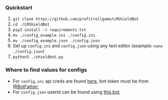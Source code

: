### Quickstart
1. `git clone https://github.com/profitrollgame/LMShieldBot`
2. `cd ./LMShieldBot`
3. `pip3 install -r requirements.txt`
4. `mv ./config_example.ini ./config.ini`
5. `mv ./config_example.json ./config.json`
6. Set up `config.ini` and `config.json` using any text editor (example: `nano ./config.json`)
7. `python3 ./shieldbot.py`
  
### Where to find values for configs
* For `config.ini` api creds are found [here](https://my.telegram.org/apps), bot token must be from [@BotFather](https://t.me/BotFather);
* For `config.json` userid can be found using [this bot](https://t.me/userinfobot).

